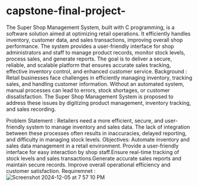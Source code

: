 # capstone-final-project-
 The Super Shop Management System, built with C programming, is a software solution aimed at optimizing retail operations. It efficiently handles inventory, customer data, and sales transactions, improving overall shop performance. The system provides a user-friendly interface for shop administrators and staff to manage product records, monitor stock levels, process sales, and generate reports. The goal is to deliver a secure, reliable, and scalable platform that ensures accurate sales tracking, effective inventory control, and enhanced customer service.
Background : Retail businesses face challenges in efficiently managing inventory, tracking sales, and handling customer information. Without an automated system, manual processes can lead to errors, stock shortages, or customer dissatisfaction. The Super Shop Management System is proposed to address these issues by digitizing product management, inventory tracking, and sales recording. 

 Problem Statement : Retailers need a more efficient, secure, and user- friendly system to manage inventory and sales data. The lack of integration between these processes often results in inaccuracies, delayed reporting, and difficulty in managing stock levels.
 Objectives: Automate inventory and sales data management in a retail environment. Provide a user-friendly interface for easy interaction by shop staff.Ensure real-time tracking of stock levels and sales transactions.Generate accurate sales reports and maintain secure records. Improve overall operational efficiency and customer satisfaction.
  Requiremnet : ![Screenshot 2024-12-05 at 7 57 10 PM](https://github.com/user-attachments/assets/f1478337-e458-45b7-8815-5608fdbae69c)

 
